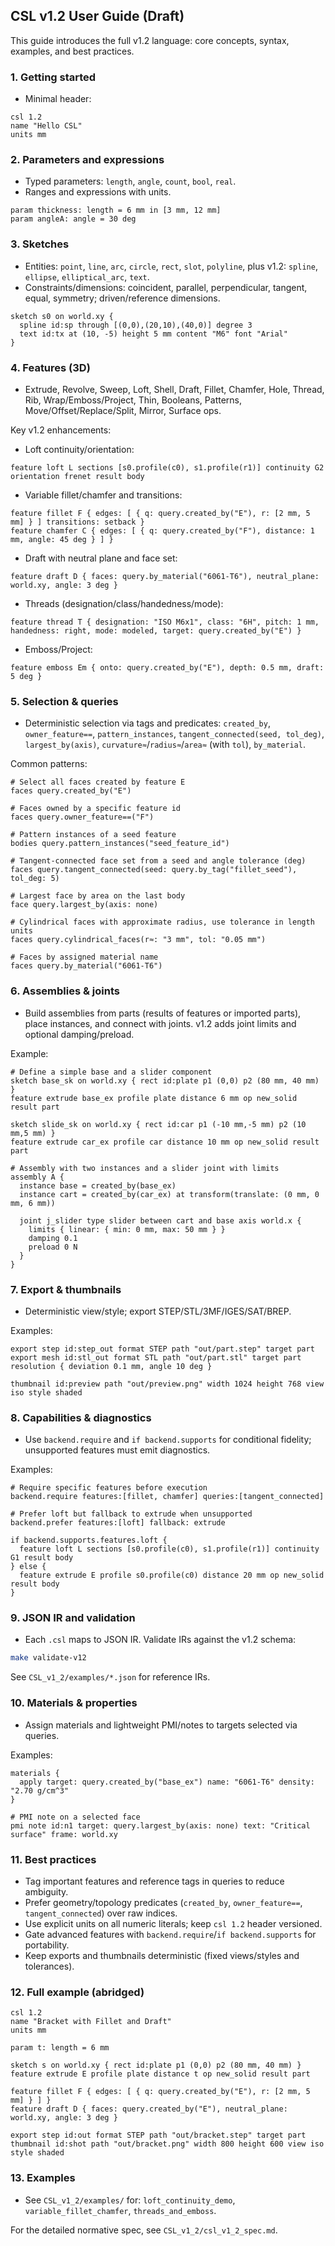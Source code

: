 ## CSL v1.2 User Guide (Draft)

This guide introduces the full v1.2 language: core concepts, syntax, examples, and best practices.

### 1. Getting started
- Minimal header:
```csl
csl 1.2
name "Hello CSL"
units mm
```

### 2. Parameters and expressions
- Typed parameters: `length`, `angle`, `count`, `bool`, `real`.
- Ranges and expressions with units.
```csl
param thickness: length = 6 mm in [3 mm, 12 mm]
param angleA: angle = 30 deg
```

### 3. Sketches
- Entities: `point`, `line`, `arc`, `circle`, `rect`, `slot`, `polyline`, plus v1.2: `spline`, `ellipse`, `elliptical_arc`, `text`.
- Constraints/dimensions: coincident, parallel, perpendicular, tangent, equal, symmetry; driven/reference dimensions.
```csl
sketch s0 on world.xy {
  spline id:sp through [(0,0),(20,10),(40,0)] degree 3
  text id:tx at (10, -5) height 5 mm content "M6" font "Arial"
}
```

### 4. Features (3D)
- Extrude, Revolve, Sweep, Loft, Shell, Draft, Fillet, Chamfer, Hole, Thread, Rib, Wrap/Emboss/Project, Thin, Booleans, Patterns, Move/Offset/Replace/Split, Mirror, Surface ops.

Key v1.2 enhancements:
- Loft continuity/orientation:
```csl
feature loft L sections [s0.profile(c0), s1.profile(r1)] continuity G2 orientation frenet result body
```
- Variable fillet/chamfer and transitions:
```csl
feature fillet F { edges: [ { q: query.created_by("E"), r: [2 mm, 5 mm] } ] transitions: setback }
feature chamfer C { edges: [ { q: query.created_by("F"), distance: 1 mm, angle: 45 deg } ] }
```
- Draft with neutral plane and face set:
```csl
feature draft D { faces: query.by_material("6061-T6"), neutral_plane: world.xy, angle: 3 deg }
```
- Threads (designation/class/handedness/mode):
```csl
feature thread T { designation: "ISO M6x1", class: "6H", pitch: 1 mm, handedness: right, mode: modeled, target: query.created_by("E") }
```
- Emboss/Project:
```csl
feature emboss Em { onto: query.created_by("E"), depth: 0.5 mm, draft: 5 deg }
```

### 5. Selection & queries
- Deterministic selection via tags and predicates: `created_by`, `owner_feature==`, `pattern_instances`, `tangent_connected(seed, tol_deg)`, `largest_by(axis)`, `curvature≈`/`radius≈`/`area≈` (with `tol`), `by_material`.

Common patterns:
```csl
# Select all faces created by feature E
faces query.created_by("E")

# Faces owned by a specific feature id
faces query.owner_feature==("F")

# Pattern instances of a seed feature
bodies query.pattern_instances("seed_feature_id")

# Tangent-connected face set from a seed and angle tolerance (deg)
faces query.tangent_connected(seed: query.by_tag("fillet_seed"), tol_deg: 5)

# Largest face by area on the last body
face query.largest_by(axis: none)

# Cylindrical faces with approximate radius, use tolerance in length units
faces query.cylindrical_faces(r≈: "3 mm", tol: "0.05 mm")

# Faces by assigned material name
faces query.by_material("6061-T6")
```

### 6. Assemblies & joints
- Build assemblies from parts (results of features or imported parts), place instances, and connect with joints. v1.2 adds joint limits and optional damping/preload.

Example:
```csl
# Define a simple base and a slider component
sketch base_sk on world.xy { rect id:plate p1 (0,0) p2 (80 mm, 40 mm) }
feature extrude base_ex profile plate distance 6 mm op new_solid result part

sketch slide_sk on world.xy { rect id:car p1 (-10 mm,-5 mm) p2 (10 mm,5 mm) }
feature extrude car_ex profile car distance 10 mm op new_solid result part

# Assembly with two instances and a slider joint with limits
assembly A {
  instance base = created_by(base_ex)
  instance cart = created_by(car_ex) at transform(translate: (0 mm, 0 mm, 6 mm))

  joint j_slider type slider between cart and base axis world.x {
    limits { linear: { min: 0 mm, max: 50 mm } }
    damping 0.1
    preload 0 N
  }
}
```

### 7. Export & thumbnails
- Deterministic view/style; export STEP/STL/3MF/IGES/SAT/BREP.

Examples:
```csl
export step id:step_out format STEP path "out/part.step" target part
export mesh id:stl_out format STL path "out/part.stl" target part resolution { deviation 0.1 mm, angle 10 deg }

thumbnail id:preview path "out/preview.png" width 1024 height 768 view iso style shaded
```

### 8. Capabilities & diagnostics
- Use `backend.require` and `if backend.supports` for conditional fidelity; unsupported features must emit diagnostics.

Examples:
```csl
# Require specific features before execution
backend.require features:[fillet, chamfer] queries:[tangent_connected]

# Prefer loft but fallback to extrude when unsupported
backend.prefer features:[loft] fallback: extrude

if backend.supports.features.loft {
  feature loft L sections [s0.profile(c0), s1.profile(r1)] continuity G1 result body
} else {
  feature extrude E profile s0.profile(c0) distance 20 mm op new_solid result body
}
```

### 9. JSON IR and validation
- Each `.csl` maps to JSON IR. Validate IRs against the v1.2 schema:
```bash
make validate-v12
```

See `CSL_v1_2/examples/*.json` for reference IRs.

### 10. Materials & properties
- Assign materials and lightweight PMI/notes to targets selected via queries.

Examples:
```csl
materials {
  apply target: query.created_by("base_ex") name: "6061-T6" density: "2.70 g/cm^3"
}

# PMI note on a selected face
pmi note id:n1 target: query.largest_by(axis: none) text: "Critical surface" frame: world.xy
```

### 11. Best practices
- Tag important features and reference tags in queries to reduce ambiguity.
- Prefer geometry/topology predicates (`created_by`, `owner_feature==`, `tangent_connected`) over raw indices.
- Use explicit units on all numeric literals; keep `csl 1.2` header versioned.
- Gate advanced features with `backend.require`/`if backend.supports` for portability.
- Keep exports and thumbnails deterministic (fixed views/styles and tolerances).

### 12. Full example (abridged)
```csl
csl 1.2
name "Bracket with Fillet and Draft"
units mm

param t: length = 6 mm

sketch s on world.xy { rect id:plate p1 (0,0) p2 (80 mm, 40 mm) }
feature extrude E profile plate distance t op new_solid result part

feature fillet F { edges: [ { q: query.created_by("E"), r: [2 mm, 5 mm] } ] }
feature draft D { faces: query.created_by("E"), neutral_plane: world.xy, angle: 3 deg }

export step id:out format STEP path "out/bracket.step" target part
thumbnail id:shot path "out/bracket.png" width 800 height 600 view iso style shaded
```

### 13. Examples
- See `CSL_v1_2/examples/` for: `loft_continuity_demo`, `variable_fillet_chamfer`, `threads_and_emboss`.

For the detailed normative spec, see `CSL_v1_2/csl_v1_2_spec.md`.


